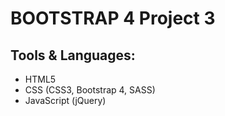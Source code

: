 
# BOOTSTRAP 4 Project 3


 ## Tools & Languages:
* HTML5
* CSS (CSS3, Bootstrap 4, SASS)
* JavaScript (jQuery)

